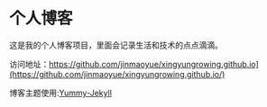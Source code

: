 # 个人博客

这是我的个人博客项目，里面会记录生活和技术的点点滴滴。


访问地址：https://github.com/jinmaoyue/xingyungrowing.github.io](https://github.com/jinmaoyue/xingyungrowing.github.io/)


博客主题使用:[Yummy-Jekyll](https://github.com/DONGChuan/Yummy-Jekyll)



